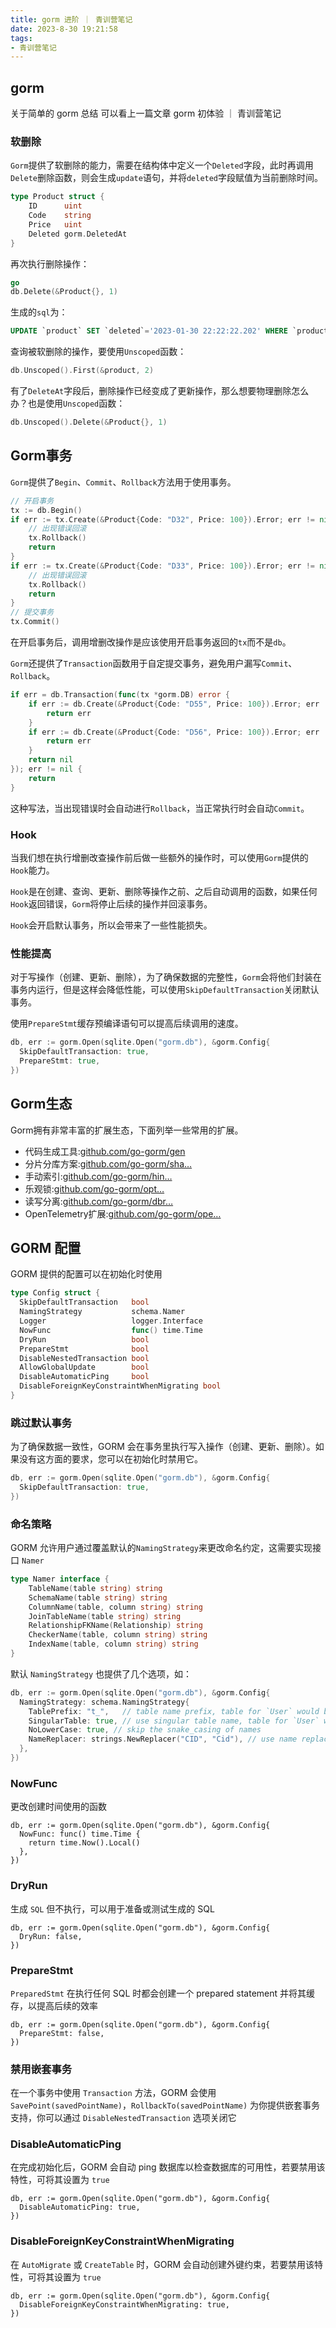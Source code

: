 ```yaml
---
title: gorm 进阶 ｜ 青训营笔记
date: 2023-8-30 19:21:58
tags: 
- 青训营笔记
---
```


## gorm

关于简单的 gorm 总结 可以看上一篇文章  gorm 初体验 ｜ 青训营笔记

### 软删除

`Gorm`提供了软删除的能力，需要在结构体中定义一个`Deleted`字段，此时再调用`Delete`删除函数，则会生成`update`语句，并将`deleted`字段赋值为当前删除时间。

```go
type Product struct {
    ID      uint
    Code    string
    Price   uint
    Deleted gorm.DeletedAt
}
```

再次执行删除操作：

```go
go
db.Delete(&Product{}, 1)
```

生成的`sql`为：

```sql
UPDATE `product` SET `deleted`='2023-01-30 22:22:22.202' WHERE `product`.`id` = 1 AND `product`.`deleted` IS NULL
```

查询被软删除的操作，要使用`Unscoped`函数：

```go
db.Unscoped().First(&product, 2)
```

有了`DeleteAt`字段后，删除操作已经变成了更新操作，那么想要物理删除怎么办？也是使用`Unscoped`函数：

```go
db.Unscoped().Delete(&Product{}, 1)
```

## Gorm事务

`Gorm`提供了`Begin`、`Commit`、`Rollback`方法用于使用事务。

```go
// 开启事务
tx := db.Begin()
if err := tx.Create(&Product{Code: "D32", Price: 100}).Error; err != nil {
    // 出现错误回滚
    tx.Rollback()
    return
}
if err := tx.Create(&Product{Code: "D33", Price: 100}).Error; err != nil {
    // 出现错误回滚
    tx.Rollback()
    return
}
// 提交事务
tx.Commit()
```

在开启事务后，调用增删改操作是应该使用开启事务返回的`tx`而不是`db`。

`Gorm`还提供了`Transaction`函数用于自定提交事务，避免用户漏写`Commit`、`Rollback`。

```go
if err = db.Transaction(func(tx *gorm.DB) error {
    if err := db.Create(&Product{Code: "D55", Price: 100}).Error; err != nil {
        return err
    }
    if err := db.Create(&Product{Code: "D56", Price: 100}).Error; err != nil {
        return err
    }
    return nil
}); err != nil {
    return
}
```

这种写法，当出现错误时会自动进行`Rollback`，当正常执行时会自动`Commit`。

### Hook

当我们想在执行增删改查操作前后做一些额外的操作时，可以使用`Gorm`提供的`Hook`能力。

`Hook`是在创建、查询、更新、删除等操作之前、之后自动调用的函数，如果任何`Hook`返回错误，`Gorm`将停止后续的操作并回滚事务。

`Hook`会开启默认事务，所以会带来了一些性能损失。

### 性能提高

对于写操作（创建、更新、删除），为了确保数据的完整性，`Gorm`会将他们封装在事务内运行，但是这样会降低性能，可以使用`SkipDefaultTransaction`关闭默认事务。

使用`PrepareStmt`缓存预编译语句可以提高后续调用的速度。

```go
db, err := gorm.Open(sqlite.Open("gorm.db"), &gorm.Config{
  SkipDefaultTransaction: true,
  PrepareStmt: true,
})
```

## Gorm生态

Gorm拥有非常丰富的扩展生态，下面列举一些常用的扩展。

- 代码生成工具:[github.com/go-gorm/gen](https://link.juejin.cn?target=https%3A%2F%2Fgithub.com%2Fgo-gorm%2Fgen)
- 分片分库方案:[github.com/go-gorm/sha…](https://link.juejin.cn?target=https%3A%2F%2Fgithub.com%2Fgo-gorm%2Fsharding)
- 手动索引:[github.com/go-gorm/hin…](https://link.juejin.cn?target=https%3A%2F%2Fgithub.com%2Fgo-gorm%2Fhints)
- 乐观锁:[github.com/go-gorm/opt…](https://link.juejin.cn?target=https%3A%2F%2Fgithub.com%2Fgo-gorm%2Foptimisticlock)
- 读写分离:[github.com/go-gorm/dbr…](https://link.juejin.cn?target=https%3A%2F%2Fgithub.com%2Fgo-gorm%2Fdbresolver)
- OpenTelemetry扩展:[github.com/go-gorm/ope…](https://link.juejin.cn?target=https%3A%2F%2Fgithub.com%2Fgo-gorm%2Fopentelemetry)

## GORM 配置

GORM 提供的配置可以在初始化时使用

```go
type Config struct {
  SkipDefaultTransaction   bool
  NamingStrategy           schema.Namer
  Logger                   logger.Interface
  NowFunc                  func() time.Time
  DryRun                   bool
  PrepareStmt              bool
  DisableNestedTransaction bool
  AllowGlobalUpdate        bool
  DisableAutomaticPing     bool
  DisableForeignKeyConstraintWhenMigrating bool
}
```

### 跳过默认事务

为了确保数据一致性，GORM 会在事务里执行写入操作（创建、更新、删除）。如果没有这方面的要求，您可以在初始化时禁用它。

```go
db, err := gorm.Open(sqlite.Open("gorm.db"), &gorm.Config{
  SkipDefaultTransaction: true,
})
```

### 命名策略

GORM 允许用户通过覆盖默认的`NamingStrategy`来更改命名约定，这需要实现接口 `Namer`

```go
type Namer interface {
    TableName(table string) string
    SchemaName(table string) string
    ColumnName(table, column string) string
    JoinTableName(table string) string
    RelationshipFKName(Relationship) string
    CheckerName(table, column string) string
    IndexName(table, column string) string
}
```

默认 `NamingStrategy` 也提供了几个选项，如：

```go
db, err := gorm.Open(sqlite.Open("gorm.db"), &gorm.Config{
  NamingStrategy: schema.NamingStrategy{
    TablePrefix: "t_",   // table name prefix, table for `User` would be `t_users`
    SingularTable: true, // use singular table name, table for `User` would be `user` with this option enabled
    NoLowerCase: true, // skip the snake_casing of names
    NameReplacer: strings.NewReplacer("CID", "Cid"), // use name replacer to change struct/field name before convert it to db name
  },
})
```

### NowFunc

更改创建时间使用的函数

```
db, err := gorm.Open(sqlite.Open("gorm.db"), &gorm.Config{
  NowFunc: func() time.Time {
    return time.Now().Local()
  },
})
```

### DryRun

生成 `SQL` 但不执行，可以用于准备或测试生成的 SQL

```
db, err := gorm.Open(sqlite.Open("gorm.db"), &gorm.Config{
  DryRun: false,
})
```

### PrepareStmt

`PreparedStmt` 在执行任何 SQL 时都会创建一个 prepared statement 并将其缓存，以提高后续的效率

```
db, err := gorm.Open(sqlite.Open("gorm.db"), &gorm.Config{
  PrepareStmt: false,
})
```

### 禁用嵌套事务

在一个事务中使用 `Transaction` 方法，GORM 会使用 `SavePoint(savedPointName)`，`RollbackTo(savedPointName)` 为你提供嵌套事务支持，你可以通过 `DisableNestedTransaction` 选项关闭它

### DisableAutomaticPing

在完成初始化后，GORM 会自动 ping 数据库以检查数据库的可用性，若要禁用该特性，可将其设置为 `true`

```
db, err := gorm.Open(sqlite.Open("gorm.db"), &gorm.Config{
  DisableAutomaticPing: true,
})
```

### DisableForeignKeyConstraintWhenMigrating

在 `AutoMigrate` 或 `CreateTable` 时，GORM 会自动创建外键约束，若要禁用该特性，可将其设置为 `true`

```
db, err := gorm.Open(sqlite.Open("gorm.db"), &gorm.Config{
  DisableForeignKeyConstraintWhenMigrating: true,
})
```
